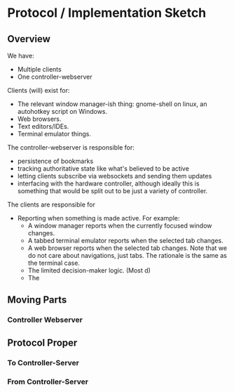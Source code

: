 # Protocol / Implementation Sketch #

## Overview ##

We have:
- Multiple clients
- One controller-webserver

Clients (will) exist for:
- The relevant window manager-ish thing: gnome-shell on linux, an autohotkey
  script on Windows.
- Web browsers.
- Text editors/IDEs.
- Terminal emulator things.

The controller-webserver is responsible for:
- persistence of bookmarks
- tracking authoritative state like what's believed to be active
- letting clients subscribe via websockets and sending them updates
- interfacing with the hardware controller, although ideally this is something
  that would be split out to be just a variety of controller.

The clients are responsible for
- Reporting when something is made active.  For example:
  - A window manager reports when the currently focused window changes.
  - A tabbed terminal emulator reports when the selected tab changes.
  - A web browser reports when the selected tab changes.  Note that we do not
    care about navigations, just tabs.  The rationale is the same as the
    terminal case.
  - The limited decision-maker logic.  (Most d)
  - The

## Moving Parts ##

###  ###



### Controller Webserver ###



## Protocol Proper ##

### To Controller-Server ###

### From Controller-Server ###